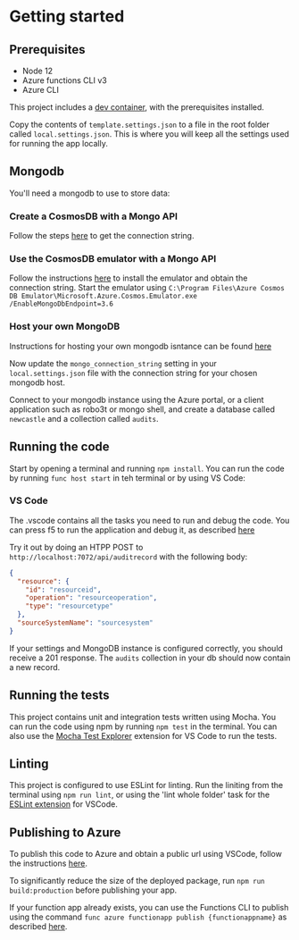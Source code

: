 # Getting started

## Prerequisites
- Node 12
- Azure functions CLI v3
- Azure CLI

This project includes a [dev container](https://code.visualstudio.com/docs/remote/containers), with the prerequisites installed.

Copy the contents of `template.settings.json` to a file in the root folder called `local.settings.json`. This is where you will keep all the settings used for running the app locally.

## Mongodb 
You'll need a mongodb to use to store data:
### Create a CosmosDB with a Mongo API
Follow the steps [here](https://docs.microsoft.com/en-us/azure/cosmos-db/connect-mongodb-account) to get the connection string.
### Use the CosmosDB emulator with a Mongo API
Follow the instructions [here](https://docs.microsoft.com/en-us/azure/cosmos-db/local-emulator#installation) to install the emulator and obtain the connection string.
Start the emulator using `C:\Program Files\Azure Cosmos DB Emulator\Microsoft.Azure.Cosmos.Emulator.exe /EnableMongoDbEndpoint=3.6`
### Host your own MongoDB
Instructions for hosting your own mongodb isntance can be found [here](https://docs.mongodb.com/manual/installation/)

Now update the `mongo_connection_string` setting in your `local.settings.json` file with the connection string for your chosen mongodb host.

Connect to your mongodb instance using the Azure portal, or a client application such as robo3t or mongo shell, and create a database called `newcastle` and a collection called `audits`.

## Running the code
Start by opening a terminal and running `npm install`.
You can run the code by running `func host start` in teh terminal or by using VS Code:

### VS Code
The .vscode contains all the tasks you need to run and debug the code. You can press f5 to run the application and debug it, as described [here](https://docs.microsoft.com/en-us/azure/azure-functions/functions-develop-vs-code?tabs=csharp#debugging-functions-locally) 

Try it out by doing an HTPP POST to `http://localhost:7072/api/auditrecord` with the following body:

```json
{
  "resource": {
    "id": "resourceid",
    "operation": "resourceoperation",
    "type": "resourcetype"
  },
  "sourceSystemName": "sourcesystem"
}
```

If your settings and MongoDB instance is configured correctly, you should receive a 201 response. The `audits` collection in your db should now contain a new record.

## Running the tests
This project contains unit and integration tests written using Mocha. You can run the code using npm by running `npm test` in the terminal. You can also use the [Mocha Test Explorer](https://marketplace.visualstudio.com/items?itemName=hbenl.vscode-mocha-test-adapter) extension for VS Code to run the tests.

## Linting
This project is configured to use ESLint for linting. Run the liniting from the terminal using `npm run lint`, or using the 'lint whole folder' task for the [ESLint extension](https://marketplace.visualstudio.com/items?itemName=dbaeumer.vscode-eslint) for VSCode.

## Publishing to Azure
To publish this code to Azure and obtain a public url using VSCode, follow the instructions [here](https://docs.microsoft.com/en-us/azure/azure-functions/functions-develop-vs-code?tabs=csharp#publish-to-azure). 

To significantly reduce the size of the deployed package, run `npm run build:production` before publishing your app. 

If your function app already exists, you can use the Functions CLI to publish using the command `func azure functionapp publish {functionappname}` as described [here](https://docs.microsoft.com/en-us/azure/azure-functions/functions-run-local?tabs=windows%2Ccsharp%2Cbash#publish).
